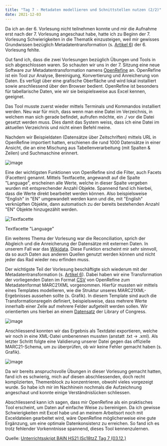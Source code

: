 ```yaml
---
title: "Tag 7 - Metadaten modellieren und Schnittstellen nutzen (2/2)"
date: 2021-12-03
---
```

Da ich an der 6. Vorlesung nicht teilnehmen konnte und mir die Aufnahme erst nach der 7. Vorlesung angeschaut habe, hatte ich zu Beginn der 7. Vorlesung Schwierigkeiten in die Thematik einzusteigen, weil mir gewisses Grundwissen bezüglich Metadatentransformation (s. [Artikel 6](https://github.com/MomoVasco/Lerntagebuch/blob/675cc71a581318f1a30bae4c54c4649269fe7eb4/_posts/2021-12-02-tag6.md)) der 6. Vorlesung fehlte. 

Gut fand ich, dass die zwei Vorlesungen bezüglich Übungen und Tools in sich abgeschlossen waren. So schauten wir uns in der 7. Sitzung eine neue Software zur Metadatentransformation namens [OpenRefine](https://openrefine.org/) an. OpenRefine ist ein Tool zur Analyse, Bereinigung, Konvertierung und Anreicherung von Daten.  Es verfügt über eine grafische Oberfläche und wird lokal installiert sowie anschliessend über den Browser bedient. OpenRefine ist besonders für tabellarische Daten, wie wir sie beispielsweise aus Excel kennen, geeignet.

Das Tool musste zuerst wieder mittels Terminals und Kommandos installiert werden. Neu war für mich, dass wenn man eine Datei im Verzeichnis, in welchem man sich gerade befindet, aufrufen möchte, ein ./ vor die Datei gesetzt werden muss. Dies damit das System weiss, dass ich eine Datei im aktuellen Verzeichnis und nicht einen Befehl meine.

Nachdem wir Beispieldaten (Datensätze über Zeitschriften) mittels URL in OpenRefine importiert hatten, erschienen die rund 1000 Datensätze in einer Ansicht, die an eine Mischung aus Tabellenverarbeitung (mit Spalten & Zeilen) und Suchmaschine erinnert.

![image](https://user-images.githubusercontent.com/90821878/151666646-1c1ee50e-c95f-48aa-a75b-920ecebe14de.png)


Eine der wichtigsten Funktionen von OpenRefine sind die Filter, auch Facets (Facetten) genannt. Mittels Textfacette, angewandt auf die Spalte "Language", erscheinen alle Werte, welche in dieser Spalte vergeben wurden mit entsprechender Anzahl Objekte. Spannend fand ich hierbei, dass die Werte direkt bearbeitet werden können. Also beispielsweise "English" in "EN" umgewandelt werden kann und die, mit "English" verknüpften Objekte, dann automatisch zu der bereits bestehenden Anzahl "EN" Objekte hinzugezählt werden. 

![Textfacette](https://user-images.githubusercontent.com/90821878/145689451-3464e7dd-370e-460f-a381-1a8c7a2552fd.png)

Textfacette "Language"

Ein weiteres Thema der Vorlesung war die Reconciliation, sprich der Abgleich und die Anreicherung der Datensätze mit externen Daten. In unserem Fall war das [Wikidata](https://www.wikidata.org/wiki/Wikidata:Main_Page). Diese Funktion erscheint mir sehr sinnvoll, da so auch Daten aus anderen Quellen genutzt werden können und nicht jeder das Rad wieder neu erfinden muss.

Der wichtigste Teil der Vorlesung beschäftigte sich wiederum mit der Metadatentransformation (s. [Artikel 6](https://github.com/MomoVasco/Lerntagebuch/blob/675cc71a581318f1a30bae4c54c4649269fe7eb4/_posts/2021-12-02-tag6.md)). Dabei haben wir eine Transformation der vorliegenden Daten im Format [CSV](https://de.wikipedia.org/w/index.php?title=CSV_(Dateiformat)&oldid=218964806) von OpenRefine zum Metadatenformat MARC21XML vorgenommen. Hierfür mussten wir mittels eines Templates modellieren, wie die Struktur unseres MARC21XML-Ergebnisses aussehen sollte (s. Grafik). In diesem Template sind auch die Transformationsregeln definiert, beispielsweise, dass mehrere Werte innerhalb einer Zelle auf mehrere Felder aufgeteilt werden sollen.  Wir orientierten uns hierbei an einem [Datensatz](https://www.loc.gov/standards/marcxml/xml/collection.xml) der Library of Congress.

![image](https://user-images.githubusercontent.com/90821878/151667189-daaa0d4c-7d26-4947-947b-eb9a7566356d.png)

Anschliessend konnten wir das Ergebnis als Textdatei exportieren, welche wir noch in eine XML-Datei umbenennen mussten (anstatt .txt -> .xml). Als letzter Schritt folgte eine Validierung unserer Datei gegen das offizielle MARC21-Schema, um zu überprüfen, ob wir keine Fehler gemacht haben (s. Grafik).

![image](https://user-images.githubusercontent.com/90821878/151667369-eac3b39e-5129-42f8-a2a4-6d128b45aa87.png)

Da wir bereits anspruchsvolle Übungen in dieser Vorlesung gemacht hatten, fand ich es schwierig, mich auf diesen abschliessenden, doch recht komplizierten, Themenblock zu konzentrieren, obwohl vieles vorgezeigt wurde. So habe ich mir im Nachhinein nochmals die Aufzeichnung angeschaut und konnte einige Verständnislücken schliessen. 

Abschliessend kann ich sagen, dass mir OpenRefine als ein praktisches Tool erscheint, um Daten auf einfache Weise zu bereinigen. Da ich gewisse Schwierigkeiten mit Excel habe und an meinem Arbeitsort noch mit Exceldateien gearbeitet wird, wäre OpenRefine möglicherweise eine gute Ergänzung, um eine optimale Datenkonsistenz zu erreichen. So fand ich es trotz fehlender Vorkenntnisse spannend, dieses Tool kennenzulernen.

Quelle: [Unterrichtsskript BAIN HS21 ISc18tzZ Tag 7 (03.12.)](https://pad.gwdg.de/qG3buOGLTxqCm6YbdU1j_Q?view)
